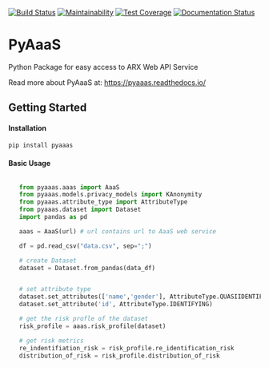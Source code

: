 [![Build Status](https://travis-ci.com/oslomet-arx-as-a-service/PyAaaS.svg?branch=master)](https://travis-ci.com/oslomet-arx-as-a-service/PyAaaS)
[![Maintainability](https://api.codeclimate.com/v1/badges/a894c7aae5e86e694ad4/maintainability)](https://codeclimate.com/github/oslomet-arx-as-a-service/PyARXaaS/maintainability)
[![Test Coverage](https://api.codeclimate.com/v1/badges/a894c7aae5e86e694ad4/test_coverage)](https://codeclimate.com/github/oslomet-arx-as-a-service/PyARXaaS/test_coverage)
[![Documentation Status](https://readthedocs.org/projects/pyaaas/badge/?version=latest)](https://pyaaas.readthedocs.io/en/latest/?badge=latest)


# PyAaaS

Python Package for easy access to ARX Web API Service

Read more about PyAaaS at: https://pyaaas.readthedocs.io/




## Getting Started

#### Installation

````bash
pip install pyaaas

````

#### Basic Usage

````python

   from pyaaas.aaas import AaaS
   from pyaaas.models.privacy_models import KAnonymity
   from pyaaas.attribute_type import AttributeType
   from pyaaas.dataset import Dataset
   import pandas as pd

   aaas = AaaS(url) # url contains url to AaaS web service

   df = pd.read_csv("data.csv", sep=";")

   # create Dataset
   dataset = Dataset.from_pandas(data_df)


   # set attribute type
   dataset.set_attributes(['name','gender'], AttributeType.QUASIIDENTIFYING)
   dataset.set_attribute('id', AttributeType.IDENTIFYING)

   # get the risk profle of the dataset
   risk_profile = aaas.risk_profile(dataset)

   # get risk metrics
   re_indentifiation_risk = risk_profile.re_identification_risk
   distribution_of_risk = risk_profile.distribution_of_risk

````
